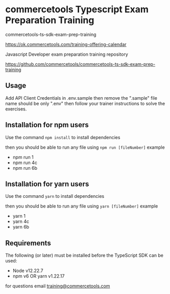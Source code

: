 # commercetools Typescript Exam Preparation Training

commercetools-ts-sdk-exam-prep-training

https://ok.commercetools.com/training-offering-calendar

Javascript Developer exam preparation training repository

https://github.com/commercetools/commercetools-ts-sdk-exam-prep-training

## Usage

Add API Client Credentials in .env.sample then remove the ".sample" file name should be only ".env"
then follow your trainer instructions to solve the exercises.

## Installation for npm users

Use the command `npm install` to install dependencies

then you should be able to run any file using `npm run [fileNumber]`
example
- npm run 1
- npm run 4c 
- npm run 6b

## Installation for yarn users

Use the command `yarn` to install dependencies

then you should be able to run any file using `yarn [fileNumber]`
example
- yarn 1
- yarn 4c 
- yarn 6b

## Requirements

The following (or later) must be installed before the TypeScript SDK can be used:
- Node v12.22.7
- npm v6 OR yarn v1.22.17

for questions email training@commercetools.com